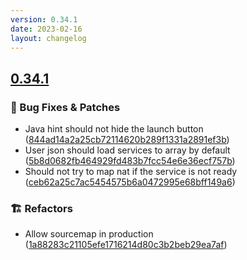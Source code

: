 ```yaml
---
version: 0.34.1
date: 2023-02-16
layout: changelog
---
```

## [0.34.1](#0.34.1)
### 🐛 Bug Fixes & Patches

- Java hint should not hide the launch button ([844ad14a2a25cb72114620b289f1331a2891ef3b](https://github.com/Voxelum/x-minecraft-launcher/commit/844ad14a2a25cb72114620b289f1331a2891ef3b))
- User json should load services to array by default ([5b8d0682fb464929fd483b7fcc54e6e36ecf757b](https://github.com/Voxelum/x-minecraft-launcher/commit/5b8d0682fb464929fd483b7fcc54e6e36ecf757b))
- Should not try to map nat if the service is not ready ([ceb62a25c7ac5454575b6a0472995e68bff149a6](https://github.com/Voxelum/x-minecraft-launcher/commit/ceb62a25c7ac5454575b6a0472995e68bff149a6))
### 🏗️ Refactors

- Allow sourcemap in production ([1a88283c21105efe1716214d80c3b2beb29ea7af](https://github.com/Voxelum/x-minecraft-launcher/commit/1a88283c21105efe1716214d80c3b2beb29ea7af))